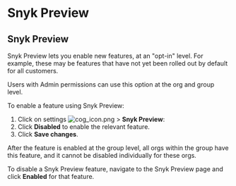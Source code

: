 # Snyk Preview

##  Snyk Preview

Snyk Preview lets you enable new features, at an "opt-in" level. For example, these may be features that have not yet been rolled out by default for all customers.

Users with Admin permissions can use this option at the org and group level.

To enable a feature using Snyk Preview:

1. Click on settings ![cog\_icon.png](https://support.snyk.io/hc/article_attachments/4402908592145/cog_icon.png) &gt; **Snyk Preview**: 
2. Click **Disabled** to enable the relevant feature.
3. Click **Save changes**.

After the feature is enabled at the group level, all orgs within the group have this feature, and it cannot be disabled individually for these orgs.

To disable a Snyk Preview feature, navigate to the Snyk Preview page and click **Enabled** for that feature.

